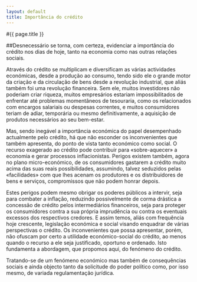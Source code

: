 ```yaml
---
layout: default
title: Importância do crédito
---
```


#{{ page.title }}

##Desnecessário se torna, com certeza, evidenciar a importância do crédito nos dias de hoje, tanto na economia como nas outras relações sociais.

Através do crédito se multiplicam e diversificam as várias actividades económicas, desde a produção ao consumo, tendo sido ele o grande motor da criação e da circulação de bens desde a revolução industrial, que aliás também foi uma revolução financeira. Sem ele, muitos investidores não poderiam criar riqueza, muitos empresários estariam impossibilitados de enfrentar até problemas momentâneos de tesouraria, como os relacionados com encargos salariais ou despesas correntes, e muitos consumidores teriam de adiar, temporária ou mesmo definitivamente, a aquisição de produtos necessários ao seu bem-estar.

Mas, sendo inegável a importância económica do papel desempenhado actualmente pelo crédito, há que não esconder os inconvenientes que também apresenta, do ponto de vista tanto económico como social. O recurso exagerado ao crédito pode contribuir para «sobre-aquecer» a economia e gerar processos inflacionistas. Perigos existem também, agora no plano micro-económico, de os consumidores gastarem a crédito muito acima das suas reais possibilidades, assumindo, talvez seduzidos pelas «facilidades» com que lhes acenam os produtores e os distribuidores de bens e serviços, compromissos que não podem honrar depois.

Estes perigos podem mesmo obrigar os poderes públicos a intervir, seja para combater a inflação, reduzindo possivelmente de corma drástica a concessão de crédito pelos intermediários financeiros, seja para proteger os consumidores contra a sua própria imprudência ou contra os eventuais excessos dos respectivos credores. E assim temos, aliás com frequência hoje crescente, legislação económica e social visando enquadrar de várias perspectivas o crédito.
Os inconvenientes que possa apresentar, porém, não ofuscam por certo a utilidade económico-social do crédito, ao menos quando o recurso a ele seja justificado, oportuno e ordenado. Isto fundamenta a abordagem, que propomos aqui, do fenómeno do crédito.

Tratando-se de um fenómeno económico mas também de consequências sociais e ainda objecto tanto da solicitude do poder político como, por isso mesmo, de variada regulamentação jurídica.